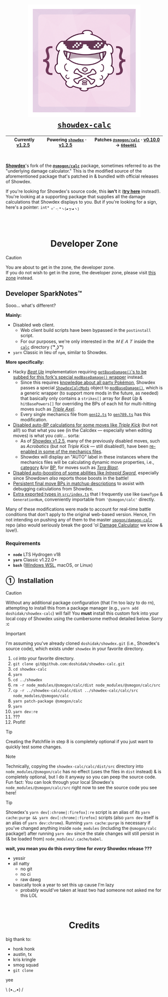 <h1 align="center">
  <img alt="showdex-lib" width="360px" src=".github/showdex-lib.png">
  <br>
  <a href="https://github.com/doshidak/showdex-calc"><code>showdex-calc</code></a>
</h1>

<table align="center">
  <thead>
    <tr>
      <th align="center">&nbsp;Currently <a href="https://github.com/doshidak/showdex-calc/releases/tag/v1.2.5">v1.2.5</a>&nbsp;</th>
      <th align="center">&nbsp;Powering <a href="https://github.com/doshidak/showdex"><code>showdex</code></a> · <a href="https://github.com/doshidak/showdex/releases/tag/v1.2.5">v1.2.5</a>&nbsp;</th>
      <th align="center">&nbsp;Patches <a href="https://github.com/smogon/damage-calc/tree/master/calc"><code>@smogon/calc</code></a> · <a href="https://npmjs.com/package/@smogon/calc/v/0.10.0">v0.10.0</a> &rarr; <a href="https://github.com/smogon/damage-calc/commit/60ee461014469b655db8ab0d294f1b4d70c798a0"><code>60ee461</code></a>&nbsp;</th>
    </tr>
  </thead>
</table>

<br>

[**Showdex**](https://smogon.com/forums/threads/showdex-an-auto-updating-damage-calculator-built-into-showdown.3707265/post-9368925)'s fork of the [**`@smogon/calc`**](https://github.com/smogon/damage-calc/tree/master/calc) package, sometimes referred to as the "underlying damage calculator." This is the modified source of the aforementioned package that's patched in & bundled with official releases of Showdex.

If you're looking for Showdex's source code, this **isn't** it ([**try here**](https://github.com/doshidak/showdex) instead!). You're looking at a supporting package that supplies all the damage calculations that Showdex displays to you. But if you're looking for a sign, here's a pointer: `int*` <sub>✧ﾟ･: *ヽ(◕ヮ◕ヽ)</sub>

<br>
<br>

<h1 align="center">
  Developer Zone
</h1>

> [!CAUTION]
> You are about to get in the zone, the developer zone.  
> If you do not wish to get in the zone, the developer zone, please visit [this zone](https://youtube.com/watch?v=9MiP1MJC7EU) instead.

## Developer SparkNotes™

Sooo... what's different?

**Mainly:**

* Disabled web client.
  - Web client build scripts have been bypassed in the `postinstall` script.
  - For our purposes, we're only interested in the *ＭＥＡＴ* inside the [`calc`](/calc) directory ( ͡° ͜ʖ ͡°)
* `yarn` Classic in lieu of `npm`, similar to Showdex.

**More specifically:**

* Hacky [*Beat Up*](https://smogon.com/dex/sv/moves/beat-up) implementation requiring [`getBaseDamage()`'s to be subbed for this fork's special `modBaseDamage()` wrapper](/calc/src/mechanics/gen3.ts#L157-L158) instead.
  - Since this requires [knowledge about all party Pokémon](https://bulbapedia.bulbagarden.net/wiki/Beat_Up_(move)#Effect), Showdex passes a special [`ShowdexCalcMods`](/calc/src/showdex.ts#L67) object to [`modBaseDamage()`](/calc/src/showdex.ts#L106), which is a generic wrapper (to support more mods in the future, as needed) that basically only contains a `strikes[]` array for *Beat Up* & `hitBasePowers[]` for overriding the BPs of each hit for multi-hitting moves such as [*Triple Axel*](https://smogon.com/dex/sv/moves/triple-axel).
  - Every single mechanics file from [`gen12.ts`](/calc/src/mechanics/gen12.ts#L205) to [`gen789.ts`](/calc/src/mechanics/gen789.ts#L1611) has this modification.
* [Disabled auto-BP calculations for some moves like *Triple Kick*](/calc/src/mechanics/gen789.ts#L943-L947) (but not all!) so that what you see (in the Calcdex &mdash; especially when editing moves) is what you *calc*... sorta:
  - As of [Showdex v1.2.5](https://github.com/doshidak/showdex/releases/tag/v1.2.5), many of the previously disabled moves, such as *Acrobatics* (but not *Triple Kick* — still disabled!), have been [re-enabled in some of the mechanics files](/calc/src/mechanics/gen789.ts#L823-L827).
  - Showdex will display an "AUTO" label in these instances where the mechanics files will be calculating dynamic move properties, i.e., [category](/calc/src/mechanics/gen789.ts#L123-L126) &/or [BP](/calc/src/mechanics/gen789.ts#L954-L957), for moves such as [*Tera Blast*](https://smogon.com/dex/sv/moves/tera-blast).
* [Disabled auto-boosting of some abilities like *Intrepid Sword*](/calc/src/util.ts#L250-L257), especially since Showdown *also* reports those boosts in the battle!
* [Persistent final move BPs in matchup descriptions](/calc/src/mechanics/gen789.ts#L990) to assist with debugging calculations from Showdex.
* [Extra exported types in `src/index.ts`](/calc/src/index.ts#L147-L170) that I frequently use like `GameType` & `GenerationNum`, conveniently importable from `'@smogon/calc'` directly.

Many of these modifications were made to account for real-time battle conditions that don't apply to the original web-based version. Hence, I'm not intending on pushing any of them to the master [`smogon/damage-calc`](https://github.com/smogon/damage-calc) repo (also would seriously break the good 'ol [Damage Calculator](https://calc.pokemonshowdown.com) we know & love!).

### Requirements

* **`node`** LTS Hydrogen v18
* **`yarn`** Classic v1.22.0+
* **`bash`** ([Windows WSL](https://docs.microsoft.com/en-us/windows/wsl/install), macOS, or Linux)

## ①&nbsp;&nbsp;Installation

> [!CAUTION]
> Without any additional package configuration (that I'm too lazy to do rn), attempting to install this from a package manager (e.g., `yarn add doshidak/showdex-calc`) will fail! You **must** install this custom fork into your local copy of Showdex using the cumbersome method detailed below. Sorry :c

> [!IMPORTANT]
> I'm assuming you've already cloned `doshidak/showdex.git` (i.e., Showdex's source code), which exists under `showdex` in your favorite directory.

1. `cd` into your favorite directory.
2. `git clone git@github.com:doshidak/showdex-calc.git`
3. `cd showdex-calc`
4. `yarn`
5. `cd ../showdex`
6. `rm -r node_modules/@smogon/calc/dist node_modules/@smogon/calc/src`
7. `cp -r ../showdex-calc/calc/dist ../showdex-calc/calc/src node_modules/@smogon/calc`
8. `yarn patch-package @smogon/calc`
9. `yarn`
10. `yarn dev:re`
11. ???
12. Profit!

> [!TIP]
> Creating the Patchfile in step 8 is completely optional if you just want to quickly test some changes.

> [!NOTE]
> Technically, copying the `showdex-calc/calc/dist/src` directory into `node_modules/@smogon/calc` has no effect (uses the files in `dist` instead) & is completely optional, but I do it anyway so you can peep the source code. Fun fact: You can look through your local Showdex's `node_modules/@smogon/calc/src` right now to see the source code you see here!

> [!TIP]
> Showdex's `yarn dev[:chrome|:firefox]:re` script is an alias of its `yarn cache:purge && yarn dev[:chrome|:firefox]` scripts (also `yarn dev` itself is an alias of `yarn dev:chrome`). Running `yarn cache:purge` is necessary if you've changed anything inside `node_modules` (including the `@smogon/calc` package!) after running `yarn dev` since the stale changes will still persist in (& be loaded from) `node_modules/.cache/babel`.

**wait, you mean you do this *every* time for *every* Showdex release ???**

* yessir
* all natty
  - no git
  - no ci
  - raw dawg
* basically took a year to set this up cause I'm lazy
  - probably would've taken at least two had someone not asked me for this LOL

<br>

<h1 align="center">
  Credits
</h1>

big thank to:

* honk honk
* austin, tx
* kris kringle
* smog squad
* `git clone`

yee

\ (•◡•) /
